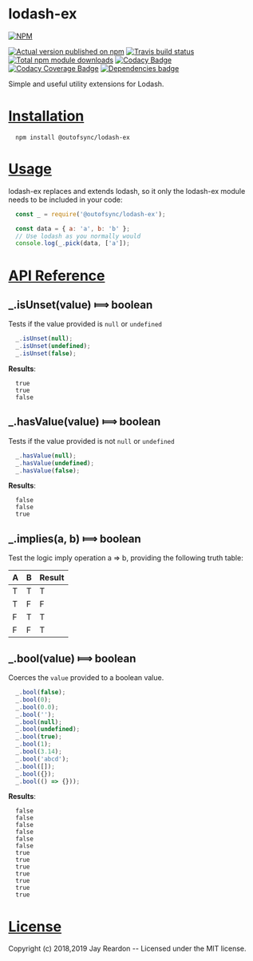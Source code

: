 # lodash-ex

[![NPM](https://nodei.co/npm/@outofsync/lodash-ex.png?downloads=true)](https://nodei.co/npm/@outofsync/lodash-ex/)

[![Actual version published on npm](http://img.shields.io/npm/v/@outofsync/lodash-ex.svg)](https://www.npmjs.org/package/@outofsync/lodash-ex)
[![Travis build status](https://travis-ci.org/OutOfSyncStudios/lodash-ex.svg)](https://www.npmjs.org/package/@outofsync/lodash-ex)
[![Total npm module downloads](http://img.shields.io/npm/dt/@outofsync/lodash-ex.svg)](https://www.npmjs.org/package/@outofsync/lodash-ex)
[![Codacy Badge](https://api.codacy.com/project/badge/Grade/e60352058157440f8daf9135749f0f51)](https://www.codacy.com/app/OutOfSyncStudios/lodash-ex?utm_source=github.com&amp;utm_medium=referral&amp;utm_content=OutOfSyncStudios/lodash-ex&amp;utm_campaign=Badge_Grade)
[![Codacy Coverage Badge](https://api.codacy.com/project/badge/Coverage/e60352058157440f8daf9135749f0f51)](https://www.codacy.com/app/OutOfSyncStudios/lodash-ex?utm_source=github.com&utm_medium=referral&utm_content=OutOfSyncStudios/lodash-ex&utm_campaign=Badge_Coverage)
[![Dependencies badge](https://david-dm.org/OutOfSyncStudios/lodash-ex/status.svg)](https://david-dm.org/OutOfSyncStudios/lodash-ex?view=list)


Simple and useful utility extensions for Lodash.

<a name="installation"></a>
# [Installation](#installation)

```shell
  npm install @outofsync/lodash-ex
```

<a name="usage"></a>
# [Usage](#usage)
lodash-ex replaces and extends lodash, so it only the lodash-ex module needs to be included in your code:

```js
  const _ = require('@outofsync/lodash-ex');

  const data = { a: 'a', b: 'b' };
  // Use lodash as you normally would
  console.log(_.pick(data, ['a']);
```

<a name="api"></a>
# [API Reference](#api)

## _.isUnset(value) &#x27fe; boolean
Tests if the value provided is `null` or `undefined`

```js
  _.isUnset(null);
  _.isUnset(undefined);
  _.isUnset(false);
```

**Results**:
```
  true
  true
  false
```

## _.hasValue(value) &#x27fe; boolean
Tests if the value provided is not `null` or `undefined`

```js
  _.hasValue(null);
  _.hasValue(undefined);
  _.hasValue(false);
```

**Results**:
```
  false
  false
  true
```

## _.implies(a, b) &#x27fe; boolean
Test the logic imply operation a => b, providing the following truth table:

| A | B | Result |
| - | - | ------ |
| T | T | T |
| T | F | F |
| F | T | T |
| F | F | T |

## _.bool(value) &#x27fe; boolean
Coerces the `value` provided to a boolean value.

```js
  _.bool(false);
  _.bool(0);
  _.bool(0.0);
  _.bool('');
  _.bool(null);
  _.bool(undefined);
  _.bool(true);
  _.bool(1);
  _.bool(3.14);
  _.bool('abcd');
  _.bool([]);
  _.bool({});
  _.bool(() => {}));
```

**Results**:
```
  false
  false
  false
  false
  false
  false
  true
  true
  true
  true
  true
  true
  true
```

<a name="license"></a>
# [License](#license)

Copyright (c) 2018,2019 Jay Reardon -- Licensed under the MIT license.
